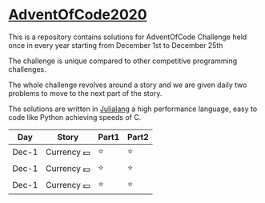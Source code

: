 # [AdventOfCode2020](https://adventofcode.com/)

This is a repository contains solutions for AdventOfCode Challenge held once in every year starting from December 1st to December 25th

The challenge is unique compared to other competitive programming challenges.

The whole challenge revolves around a story and we are given daily two problems to move to the next part of the story.

The solutions are written in [Julialang](https://julialang.org/) a high performance language, easy to code like Python achieving speeds of C.

| Day | Story | Part1 | Part2 |
| --- | --- | --- | --- |
| Dec-1 | Currency 💵 | ⭐ | ⭐ |
| Dec-1 | Currency 💵 | ⭐ | ⭐ |
| Dec-1 | Currency 💵 | ⭐ | ⭐ |
